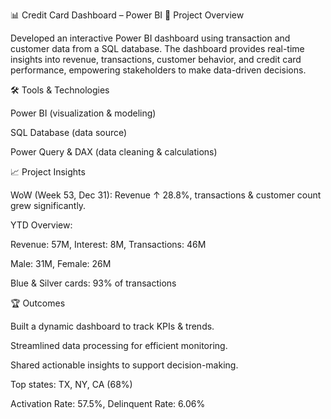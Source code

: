 📊 Credit Card Dashboard – Power BI
🚀 Project Overview

Developed an interactive Power BI dashboard using transaction and customer data from a SQL database. The dashboard provides real-time insights into revenue, transactions, customer behavior, and credit card performance, empowering stakeholders to make data-driven decisions.

🛠 Tools & Technologies

Power BI (visualization & modeling)

SQL Database (data source)

Power Query & DAX (data cleaning & calculations)

📈 Project Insights

WoW (Week 53, Dec 31): Revenue ↑ 28.8%, transactions & customer count grew significantly.

YTD Overview:

Revenue: 57M, Interest: 8M, Transactions: 46M

Male: 31M, Female: 26M

Blue & Silver cards: 93% of transactions

🏆 Outcomes

Built a dynamic dashboard to track KPIs & trends.

Streamlined data processing for efficient monitoring.

Shared actionable insights to support decision-making.

Top states: TX, NY, CA (68%)

Activation Rate: 57.5%, Delinquent Rate: 6.06%
